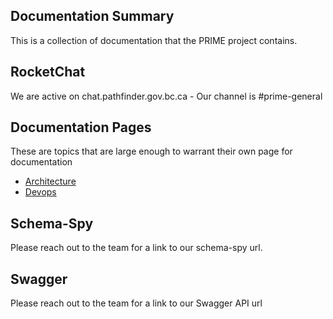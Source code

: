 ## Documentation Summary
This is a collection of documentation that the PRIME project contains.

## RocketChat
We are active on chat.pathfinder.gov.bc.ca - Our channel is #prime-general

## Documentation Pages
These are topics that are large enough to warrant their own page for documentation
- [Architecture](Architecture.md)
- [Devops](Devops.md)

## Schema-Spy
Please reach out to the team for a link to our schema-spy url.

## Swagger
Please reach out to the team for a link to our Swagger API url